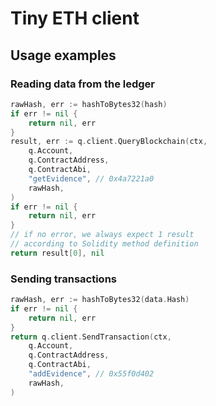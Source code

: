 # Tiny ETH client

## Usage examples

### Reading data from the ledger

```go
rawHash, err := hashToBytes32(hash)
if err != nil {
    return nil, err
}
result, err := q.client.QueryBlockchain(ctx,
    q.Account,
    q.ContractAddress,
    q.ContractAbi,
    "getEvidence", // 0x4a7221a0
    rawHash,
)
if err != nil {
    return nil, err
}
// if no error, we always expect 1 result
// according to Solidity method definition
return result[0], nil
```

### Sending transactions

```go
rawHash, err := hashToBytes32(data.Hash)
if err != nil {
    return nil, err
}
return q.client.SendTransaction(ctx,
    q.Account,
    q.ContractAddress,
    q.ContractAbi,
    "addEvidence", // 0x55f0d402
    rawHash,
)
```